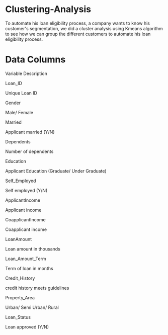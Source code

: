 # Clustering-Analysis
To automate his loan eligibility process, a company wants to know his customer's segmentation, we did a cluster analysis using Kmeans algorithm to see how we can group the different customers to automate his loan eligibility process.


# Data Columns 

Variable Description

Loan_ID

Unique Loan ID

Gender

Male/ Female

Married

Applicant married (Y/N)

Dependents

Number of dependents

Education

Applicant Education (Graduate/ Under Graduate)

Self_Employed

Self employed (Y/N)

ApplicantIncome

Applicant income

CoapplicantIncome

Coapplicant income

LoanAmount

Loan amount in thousands

Loan_Amount_Term

Term of loan in months

Credit_History

credit history meets guidelines

Property_Area

Urban/ Semi Urban/ Rural

Loan_Status

Loan approved (Y/N)
